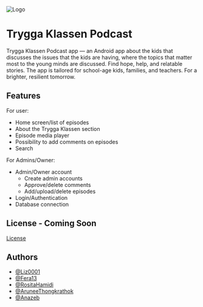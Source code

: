 ![Logo](https://tryggaklassen.se/img/tryggaklassen_color.svg)


# Trygga Klassen Podcast

Trygga Klassen Podcast app — an Android app about the kids that discusses the issues that the kids are having, where the topics that matter most to the young minds are discussed. Find hope, help,
and relatable stories. The app is tailored for school-age kids, families, and teachers. For a brighter, resilient tomorrow.


## Features

For user:
- Home screen/list of episodes
- About the Trygga Klassen section
- Episode media player
- Possibility to add comments on episodes
- Search

For Admins/Owner:
- Admin/Owner account
    - Create admin accounts
    - Approve/delete comments
    - Add/upload/delete episodes
- Login/Authentication
- Database connection


## License - Coming Soon

[License](https://choosealicense.com/licenses/)


## Authors

- [@Liz0001](https://github.com/Liz0001)
- [@Fera13](https://github.com/Fera13)
- [@RositaHamidi](https://github.com/RositaHamidi)
- [@AruneeThongkrathok](https://github.com/AruneeThongkrathok)
- [@Anazeb](https://github.com/Anazeb)
